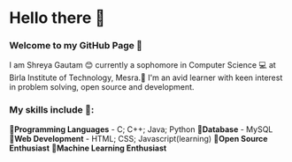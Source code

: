 # **Hello there 👋**
### **Welcome to my GitHub Page 🤗**
I am Shreya Gautam 😊 currently a sophomore in Computer Science 💻 at Birla Institute of Technology, Mesra.🏫 I'm an avid learner with keen interest in problem solving, open source and development.
<!--
**ShreyaGautamm/ShreyaGautamm** is a ✨ _special_ ✨ repository because its `README.md` (this file) appears on your GitHub profile.-->

### My skills include 🎀:
🔹**Programming Languages** - C; C++; Java; Python
🔹**Database** - MySQL
🔹**Web Development** - HTML; CSS; Javascript(learning)
🔹**Open Source Enthusiast**
🔹**Machine Learning Enthusiast**
